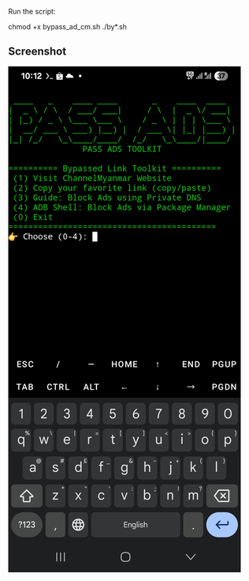 Run the script:

chmod +x bypass_ad_cm.sh
./by*.sh

## Screenshot

![App Screenshot](screenshot.jpg)
